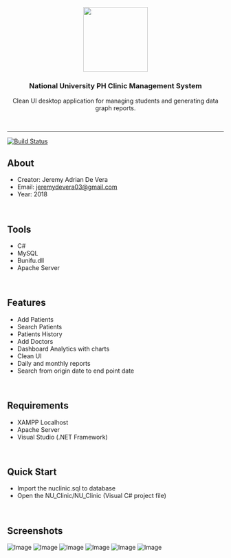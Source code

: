 <div align="center">
  
<img src="https://i.ibb.co/YdHgw6f/zP6W5Ac5.jpg" width="150" height="150">

### National University PH Clinic Management System

Clean UI desktop application for managing students and generating data graph reports.

</div>
<br />
<hr />

[![Build Status](https://img.shields.io/badge/C%23-programming-green)]()


## About
  - Creator: Jeremy Adrian De Vera
  - Email: jeremydevera03@gmail.com
  - Year: 2018
<br />

## Tools
  - C#
  - MySQL
  - Bunifu.dll
  - Apache Server
<br />

## Features
  - Add Patients
  - Search Patients
  - Patients History
  - Add Doctors
  - Dashboard Analytics with charts
  - Clean UI
  - Daily and monthly reports
  - Search from origin date to end point date
<br />
  
## Requirements
  - XAMPP Localhost
  - Apache Server
  - Visual Studio (.NET Framework)
<br />

## Quick Start

  - Import the nuclinic.sql to database
  - Open the NU_Clinic/NU_Clinic (Visual C# project file)
<br />

## Screenshots
  
![Image](https://i.ibb.co/7W0Jtg8/received-323743651775732.png)
![Image](https://i.ibb.co/qdH4JR7/received-337691383710103.png)
![Image](https://i.ibb.co/c3XDRyk/received-342783322946728.png)
![Image](https://i.ibb.co/68WrsLc/received-1103184749852480.png)
![Image](https://i.ibb.co/Kjk75tD/received-2123585667663248.png)
![Image](https://i.ibb.co/z7MJjbB/received-2327556970864111.png)
